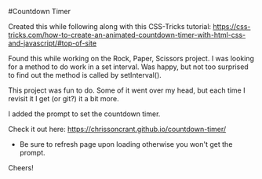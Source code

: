 #Countdown Timer

Created this while following along with this CSS-Tricks tutorial: https://css-tricks.com/how-to-create-an-animated-countdown-timer-with-html-css-and-javascript/#top-of-site

Found this while working on the Rock, Paper, Scissors project. I was looking for a method to do work in a set interval. Was happy, but not too surprised to find out the method is called by setInterval(). 

This project was fun to do. Some of it went over my head, but each time I revisit it I get (or git?) it a bit more. 

I added the prompt to set the countdown timer.

Check it out here: https://chrissoncrant.github.io/countdown-timer/
- Be sure to refresh page upon loading otherwise you won't get the prompt.

Cheers!
